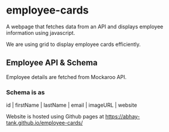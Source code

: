 # employee-cards

A webpage that fetches data from an API and displays employee information using javascript.

We are using grid to display employee cards efficiently.

## Employee API & Schema

Employee details are fetched from Mockaroo API.

### Schema is as

id | firstName | lastName | email | imageURL | website

Website is hosted using Github pages at https://abhay-tank.github.io/employee-cards/
